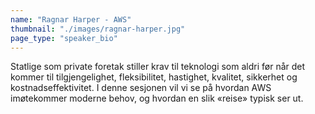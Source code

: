 ```yaml
---
name: "Ragnar Harper - AWS"
thumbnail: "./images/ragnar-harper.jpg"
page_type: "speaker_bio"
---
```


Statlige som private foretak stiller krav til teknologi som aldri før når det kommer til tilgjengelighet, fleksibilitet, hastighet, kvalitet, sikkerhet og kostnadseffektivitet. I denne sesjonen vil vi se på hvordan AWS imøtekommer moderne behov, og hvordan en slik «reise» typisk ser ut.